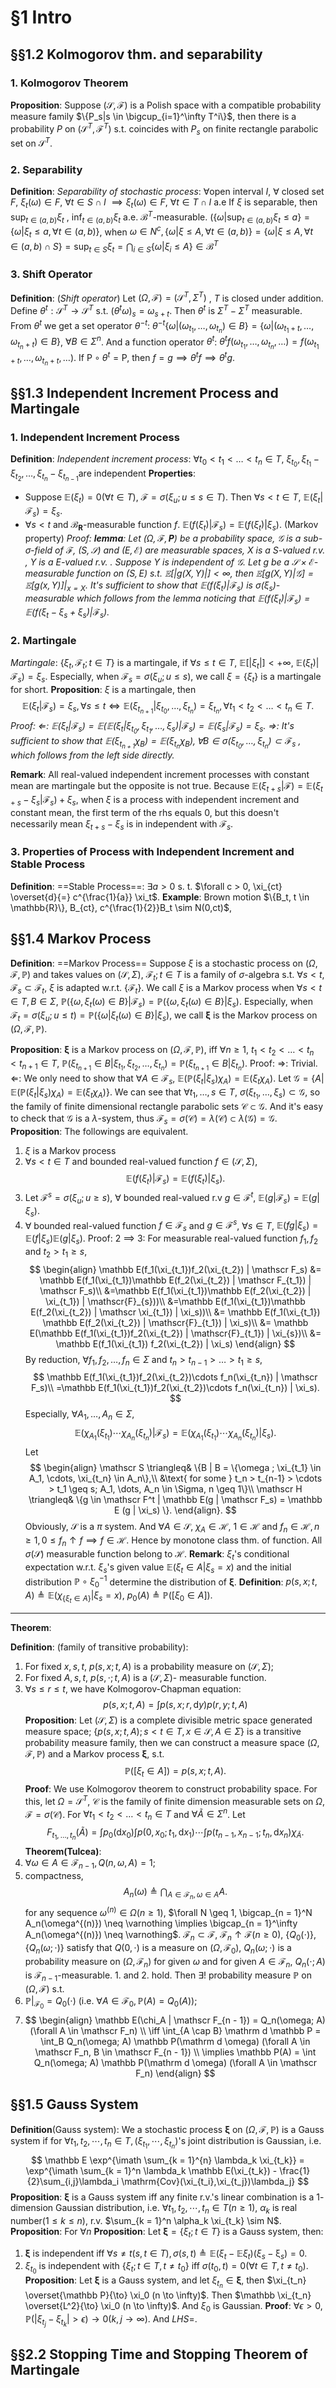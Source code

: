 # §1 Intro
## §§1.2 Kolmogorov thm. and separability
### 1. Kolmogorov Theorem
**Proposition**: Suppose $(\mathscr{S}, \mathscr{F})$ is a Polish space with a compatible probability measure family $\{P_s|s \in \bigcup_{i=1}^\infty T^i\}$, then there is a probability $P$ on $(\mathscr{S}^T, \mathscr{F}^T)$ s.t. coincides with $P_s$ on finite rectangle parabolic set on $\mathscr{S}^T$.
### 2. Separability
**Definition**: *Separability of stochastic process*: $\forall$open interval $I$, $\forall$ closed set $F$, $\xi_t(\omega) \in F$, $\forall t \in S \cap I$ 
$\implies \xi_t(\omega) \in F$, $\forall t \in T \cap I$ a.e
If $\xi$ is separable, then $\sup_{t\in (a, b)}\xi_t$ , $\inf_{t \in (a,b)}\xi_t$ a.e. $\mathscr{B}^T$-measurable. ($\{\omega | \sup_{t \in (a,b)} \xi_t \leq a\} = \left\{\omega | \xi_t \leq a, \forall t \in (a,b) \right\}$, when $\omega \in N^c, \{\omega|\xi\leq A, \forall t\in(a,b)\}=\{\omega|\xi\leq A, \forall t \in (a,b) \cap S\} = \sup_{t \in S}\xi_t = \bigcap_{i\in S} \{\omega|\xi_i \leq A\} \in \mathscr{B}^T$
### 3. Shift Operator
**Definition**: (*Shift operator*) Let $(\Omega, \mathscr{F})=(\mathscr{S}^T,\Sigma^T)$ , $T$ is closed under addition. Define $\theta^t:\mathscr{S}^T \rightarrow \mathscr{S}^T$ s.t. $(\theta^t\omega)_s = \omega_{s+t}$. Then $\theta^t$ is $\Sigma^T - \Sigma^T$ measurable. From $\theta^t$ we get a set operator $\theta^{-t}$: $\theta^{-t}\{\omega|(\omega_{t_1}, \dots, \omega_{t_n})\in B\} = \{\omega|(\omega_{t_1+t}, \dots, \omega_{t_n+t}) \in B\}$, $\forall B \in \Sigma^n$. And a function operator $\theta^t$: $\theta^tf(\omega_{t_1}, \dots, \omega_{t_n}, \dots) = f(\omega_{t_1 + t}, \dots, \omega_{t_n + t}, \dots)$. If $\mathrm{P}\circ \theta^t = \mathrm{P}$, then $f = g \implies \theta^t f \implies \theta^t g$.
## §§1.3 Independent Increment Process and Martingale
### 1. Independent Increment Process
**Definition**: *Independent increment process*: $\forall t_0<t_1<\dots<t_n \in T$, $\xi_{t_0}, \xi_{t_1} - \xi_{t_2}, \dots, \xi_{t_n}-\xi_{t_{n-1}}$are independent
**Properties**: 
+ Suppose $\mathbb{E}(\xi_t) = 0 (\forall t \in T)$, $\mathscr{F} = \sigma(\xi_u; u \leq s \in T)$. Then $\forall s < t \in T$, $\mathbb{E}(\xi_t|\mathscr{F}_s) = \xi_s$.
+ $\forall s < t$ and $\mathscr{B}_\mathbf{R}$-measurable function $f$. $\mathbb{E}(f(\xi_t)|\mathscr{F}_s) = \mathbb{E}(f(\xi_t)|\xi_s)$. (Markov property)
	*Proof: 
	**lemma**: Let $(\Omega, \mathcal{F}, \mathbf{P})$ be a probability space, $\mathcal{G}$ is a sub-$\sigma$-field of $\mathcal{F}$, $(S, \mathcal{S})$ and $(E, \mathcal{E})$ are measurable spaces, $X$ is a $S$-valued r.v. , $Y$ is a $E$-valued r.v. . Suppose $Y$ is independent of $\mathcal{G}$. Let $g$ be a $\mathcal{S} \times \mathcal{E}$-measurable function on $(S, E)$ s.t. $\mathbb{E}[|g(X, Y)|] < \infty$, then $\mathbb{E}[g(X, Y)|\mathcal{G}] = \mathbb{E}[g(x, Y)]|_{x = X}$.
	It's sufficient to show that $\mathbb{E}(f(\xi_t)|\mathscr{F}_s)$ is $\sigma(\xi_s)$-measurable which follows from the lemma noticing that $\mathbb{E}(f(\xi_t)|\mathscr{F}_s) = \mathbb{E}(f(\xi_t - \xi_s + \xi_s)|\mathscr{F}_s)$.*
### 2. Martingale
*Martingale*: $\{\xi_t, \mathscr{F}_t; t \in T\}$ is a martingale, if $\forall s \leq t \in T$, $\mathbb{E}[|\xi_t|] < +\infty$, $\mathbb{E}(\xi_t)|\mathscr{F}_s) = \xi_s$. Especially, when $\mathscr{F}_s = \sigma(\xi_u; u \leq s)$, we call $\xi = \{\xi_t\}$ is a martingale for short.
**Proposition**: $\xi$ is a martingale, then $$\mathbb{E}(\xi_t|\mathscr{F}_s) = \xi_s, \forall s \leq t \iff \mathbb{E}(\xi_{t_{n + 1}} | \xi_{t_0}, \dots, \xi_{t_n}) = \xi_{t_n}, \forall t_1 < t_2 < \dots < t_n \in T.$$
	*Proof:
	$\Leftarrow$: $\mathbb{E}(\xi_t|\mathscr{F}_s) = \mathbb{E}({\mathbb{E}(\xi_t|\xi_{t_0}, \xi_{t_1}, \dots, \xi_{s})|\mathscr{F}_s}) = \mathbb{E}(\xi_s | \mathscr{F}_s) = \xi_s$.
	$\Rightarrow$: It's sufficient to show that $\mathbb{E}(\xi_{t_{n+1}} \chi_B) = \mathbb{E}(\xi_{t_{n}} \chi_B), \forall B \in \sigma(\xi_{t_0}, \dots, \xi_{t_n}) \subset \mathscr{F}_s$ , which follows from the left side directly.*

**Remark**: All real-valued independent increment processes with constant mean are martingale but the opposite is not true. Because $\mathbb{E}(\xi_{t+s} | \mathscr{F}) = \mathbb{E}(\xi_{t+s} - \xi_s | \mathscr{F}_s) + \xi_s$, when $\xi$ is a process with independent increment and constant mean, the first term of the rhs equals $0$, but this doesn't necessarily mean $\xi_{t+s} - \xi_{s}$ is in independent with $\mathscr{F}_s$.
### 3. Properties of Process with Independent Increment and Stable Process
**Definition**: ==Stable Process==: $\exists a > 0$ s. t. $\forall c > 0, \xi_{ct} \overset{d}{=} c^{\frac{1}{a}} \xi_t$.
**Example**: Brown motion $\{B_t, t \in \mathbb{R}\}, B_{ct}, c^{\frac{1}{2}}B_t \sim N(0,ct)$, 
## §§1.4 Markov Process
**Definition**: ==Markov Process== Suppose $\xi$ is a stochastic process on $(\Omega, \mathscr{F}, \mathbb{P})$ and takes values on $(\mathscr{S}, \Sigma)$, ${\mathscr{F}_t; t \in T}$ is a family of $\sigma$-algebra s.t. $\forall s < t$, $\mathscr{F}_s \subset \mathscr{F}_t$, $\xi$ is adapted w.r.t. $\{\mathscr{F}_t\}$. We call $\xi$ is a Markov process when $\forall s < t \in T, B \in \Sigma$, $\mathbb{P}(\{\omega, \xi_t(\omega) \in B\} | \mathscr{F}_s) = \mathbb{P}(\{\omega, \xi_t(\omega) \in B\} | \xi_s)$. Especially, when $\mathscr{F}_t = \sigma(\xi_u; u \leq t) = \mathbb{P}(\{\omega | \xi_t(\omega) \in B\} | \xi_s)$, we call $\boldsymbol \xi$ is the Markov process on $(\Omega, \mathscr{F}, \mathbb{P})$.

**Proposition**: $\boldsymbol{\xi}$ is a Markov process on $(\Omega, \mathscr{F}, \mathbb{P})$, iff $\forall n \geq 1$, $t_1 < t_2 <\dots < t_n < t_{n + 1} \in T$, $\mathbb{P}(\xi_{t_{n + 1}} \in B | \xi_{t_1}, \xi_{t_2}, \dots, \xi_{t_n}) = \mathbb{P}(\xi_{t_{n + 1}} \in B | \xi_{t_n})$.
	Proof: $\Rightarrow$: Trivial.
	$\Leftarrow$: We only need to show that $\forall A \in \mathscr F_s$, $\mathbb E(\mathbb P(\xi_t | \xi_s)\chi_A) = \mathbb E(\xi_t \chi_A)$. Let $\mathcal G = \{A | \mathbb E(\mathbb P(\xi_t | \xi_s)\chi_A) = \mathbb E(\xi_t \chi_A)\}$. We can see that $\forall t_1, \dots, s \in T$, $\sigma(\xi_{t_1}, \dots, \xi_s) \subset \mathcal G$, so the family of finite dimensional rectangle parabolic sets $\mathcal C \subset \mathcal G$. And it's easy to check that $\mathcal G$ is a $\lambda$-system, thus $\mathscr F_s = \sigma(\mathcal C) = \lambda(\mathcal C) \subset \lambda(\mathcal G) = \mathcal G$.
**Proposition**: The followings are equivalent.
1. $\xi$ is a Markov process
2. $\forall s < t \in T$ and bounded real-valued function $f \in (\mathscr{S}, \Sigma)$, $$\mathbb{E}(f(\xi_t) | \mathscr{F}_s) = \mathbb{E}(f(\xi_t) | \xi_s).$$
3. Let $\mathscr{F}^s = \sigma(\xi_u; u \geq s)$, $\forall$ bounded real-valued r.v $g \in \mathscr{F}^t$, $\mathbb E(g | \mathscr F_s) = \mathbb E (g | \xi_s)$.
4. $\forall$ bounded real-valued function $f \in \mathscr F_s$ and $g \in \mathscr F^s$, $\forall s \in T$, $\mathbb E(fg | \xi_s) = \mathbb E(f | \xi_s) \mathbb E(g | \xi_s)$.
	Proof: 2 $\implies$ 3: For measurable real-valued function $f_1, f_2$ and $t_2 > t_1 \geq s$, 
	$$
	\begin{align}
	\mathbb E(f_1(\xi_{t_1})f_2(\xi_{t_2}) | \mathscr F_s) &= \mathbb E(f_1(\xi_{t_1})\mathbb E(f_2(\xi_{t_2}) | \mathscr F_{t_1}) | \mathscr F_s)\\
	&=\mathbb E(f_1(\xi_{t_1})\mathbb E(f_2(\xi_{t_2}) | \xi_{t_1}) | \mathscr{F}_{s}))\\
	&=\mathbb E(f_1(\xi_{t_1})\mathbb E(f_2(\xi_{t_2}) | \mathscr \xi_{t_1}) | \xi_s))\\
	&= \mathbb E(f_1(\xi_{t_1}) \mathbb E(f_2(\xi_{t_2}) | \mathscr{F}_{t_1}) | \xi_s)\\
	&= \mathbb E(\mathbb E(f_1(\xi_{t_1})f_2(\xi_{t_2}) | \mathscr{F}_{t_1}) | \xi_{s})\\
	&= \mathbb E(f_1(\xi_{t_1}) f_2(\xi_{t_2}) | \xi_s)
	\end{align}
	$$
	By reduction, $\forall f_1, f_2, \dots, f_n \in \Sigma$ and $t_n > t_{n - 1} > \dots > t_1 \geq s$,
	$$
	\mathbb E(f_1(\xi_{t_1})f_2(\xi_{t_2})\cdots f_n(\xi_{t_n}) | \mathscr F_s)\\
	=\mathbb E(f_1(\xi_{t_1})f_2(\xi_{t_2})\cdots f_n(\xi_{t_n}) | \xi_s).
	$$
	Especially, $\forall A_1, \dots, A_n \in \Sigma$, 
	$$
	\mathbb E(\chi_{A_1}(\xi_{t_1})\cdots \chi_{A_n}(\xi_{t_n}) | \mathscr F_s) = \mathbb E(\chi_{A_1}(\xi_{t_1}) \cdots \chi_{A_n}(\xi_{t_n}) | \xi_s).
	$$
	Let 
	$$
	\begin{align}
	\mathscr S \triangleq& \{B | B = \{\omega ; \xi_{t_1} \in A_1, \cdots, \xi_{t_n} \in A_n\},\\
	&\text{ for some } t_n > t_{n-1} > \cdots > t_1 \geq s; A_1, \dots, A_n \in \Sigma, n \geq 1\}\\
	\mathscr H \triangleq& \{g \in \mathscr F^t | \mathbb E(g | \mathscr F_s) = \mathbb E (g | \xi_s) \}.
	\end{align}.
	$$
	Obviously, $\mathscr S$ is a $\pi$ system. And $\forall A \in \mathscr S$, $\chi_A \in \mathscr H$, $1 \in \mathscr H$ and $f_n \in \mathscr H, n \geq 1, 0 \leq f_n \uparrow f \implies f \in \mathscr H$. Hence by monotone class thm. of function. All $\sigma(\mathscr S)$ measurable function belong to $\mathscr H$.
**Remark**: $\xi_t$'s conditional expectation w.r.t. $\xi_s$'s given value $\mathbb E( \xi_t \in A | \xi_s = x)$ and the initial distribution $\mathbb P \circ \xi_0^{-1}$ determine the distribution of $\boldsymbol \xi$.
**Definition**: $p(s, x; t, A) \triangleq \mathbb E(\chi_{\{\xi_t \in A\}} | \xi_s = x)$, $p_0(A) \triangleq \mathbb P([\xi_0 \in A])$.
***
**Theorem**:

**Definition**: (family of transitive probability): 
1. For fixed $x, s, t$, $p(s, x; t, A)$ is a probability measure on $(\mathscr S, \Sigma)$;
2. For fixed $A, s, t$, $p(s, \cdot; t, A)$ is a $(\mathscr S, \Sigma)$- measurable function.
3. $\forall s \leq r \leq t$, we have Kolmogorov-Chapman equation:
$$
p(s, x; t, A) = \int p(s, x; r, \mathrm{d}y) p(r, y; t, A)
$$
**Proposition**: Let $(\mathscr S, \Sigma)$ is a complete divisible metric space generated measure space; $\{p(s, x; t, A); s < t \in T, x \in \mathscr S, A \in \Sigma \}$ is a transitive probability measure family, then we can construct a measure space $(\Omega, \mathscr F, \mathbb P)$ and a Markov process $\boldsymbol \xi$, s.t. 
$$
\mathbb P([\xi_t \in A]) = p(s, x; t, A).
$$
	**Proof**: We use Kolmogorov theorem to construct probability space. For this, let $\Omega = \mathscr S^T$, $\mathscr C$ is the family of finite dimension measurable sets on $\Omega$, $\mathscr F = \sigma(\mathscr C)$. For $\forall t_1 < t_2 < \dots < t_n \in T$ and $\forall \tilde A \in \Sigma^n$. Let
	$$
	F_{t_1, \dots, t_n}(\tilde A) = \int p_0(\mathrm{d} x_0) \int p(0, x_0; t_1, \mathrm d x_1) \cdots \int p(t_{n - 1}, x_{n - 1}; t_n, \mathrm d x_n) \chi_{\tilde A}.
	$$
**Theorem(Tulcea)**: 
1. $\forall \omega \in A \in \mathscr F_{n - 1}, Q(n, \omega, A) = 1$;
2. compactness,  $$A_n(\omega) \triangleq \bigcap_{A \in \mathscr F_n, \omega \in A} A.$$for any sequence $\omega^{(n)} \in \Omega(n \geq 1)$, $\forall N \geq 1, \bigcap_{n = 1}^N A_n(\omega^{(n)}) \neq \varnothing \implies \bigcap_{n = 1}^\infty A_n(\omega^{(n)}) \neq \varnothing$. 
$\mathscr F_n \subset \mathscr F$, $\mathscr F_n \uparrow \mathscr F ( n \geq 0)$, $\{Q_0(\cdot)\}$, $\{Q_n(\omega; \cdot)\}$ satisfy that $Q(0, \cdot)$ is a measure on $(\Omega, \mathscr F_0)$, $Q_n(\omega; \cdot)$ is a probability measure on $(\Omega, \mathscr F_n)$ for given $\omega$ and for given $A \in \mathscr F_n$, $Q_n( \cdot; A)$ is $\mathscr F_{n - 1}$-measurable. 1. and 2. hold. Then $\exists!$ probability measure $\mathbb P$ on $(\Omega, \mathscr F)$ s.t.
1. $\mathbb P |_{\mathscr{F}_0} = Q_0(\cdot)$ (i.e. $\forall A \in \mathscr F_0, \mathbb P(A) = Q_0(A)$);
2. $$
\begin{align}
\mathbb E(\chi_A | \mathscr F_{n - 1}) = Q_n(\omega; A)(\forall A \in \mathscr F_n) \\
\iff \int_{A \cap B} \mathrm d \mathbb P = \int_B Q_n(\omega; A) \mathbb P(\mathrm d \omega) (\forall A \in \mathscr F_n, B \in \mathscr F_{n - 1}) \\
\implies \mathbb P(A) = \int Q_n(\omega; A) \mathbb P(\mathrm d \omega) (\forall A \in \mathscr F_n)
\end{align}
$$
## §§1.5 Gauss System
**Definition**(Gauss system): We a stochastic process $\boldsymbol \xi$ on $(\Omega, \mathscr F, \mathbb P)$ is a Gauss system if for $\forall t_1, t_2, \cdots, t_n \in T, (\xi_{t_1}, \cdots, \xi_{t_n})$'s joint distribution is Gaussian, i.e.
$$
\mathbb E \exp^{\imath \sum_{k = 1}^{n} \lambda_k \xi_{t_k}} = \exp^{\imath \sum_{k = 1}^n \lambda_k \mathbb E(\xi_{t_k}) - \frac{1}{2}\sum_{i,j}\lambda_i \mathrm{Cov}(\xi_{t_i},\xi_{t_j})\lambda_j}
$$
**Proposition**: $\boldsymbol \xi$ is a Gauss system iff any finite r.v.'s linear combination is a $1$-dimension Gaussian distribution, i.e. $\forall t_1, t_2, \cdots, t_n \in T(n \geq 1)$, $\alpha_k$ is real number$(1 \leq k \leq n)$, r.v. $\sum_{k = 1}^n \alpha_k \xi_{t_k} \sim N$.
**Proposition**: For $\forall n$
**Proposition**: Let $\boldsymbol \xi = \{\xi_t; t \in T\}$ is a Gauss system, then:
1. $\boldsymbol \xi$ is independent iff $\forall s \neq t(s, t \in T), \sigma(s, t) \triangleq \mathbb E(\xi_t - \mathbb E \xi_t)(\xi_s - \mathbb \xi_s) = 0$.
2. $\xi_{t_0}$ is independent with $\{\xi_t; t \in T, t \neq t_0\}$ iff $\sigma(t_0, t) = 0 (\forall t \in T, t \neq t_0)$.
**Proposition**: Let $\boldsymbol \xi$ is a Gauss system, and let $\xi_{t_n} \in \boldsymbol \xi$, then $\xi_{t_n} \overset{\mathbb P}{\to} \xi_0 (n \to \infty)$. Then $\mathbb \xi_{t_n} \overset{L^2}{\to} \xi_0  (n \to \infty)$. And $\xi_0$ is Gaussian.
	**Proof**: $\forall \epsilon > 0$, $\mathbb P( | \xi_{t_j} - \xi_{t_k} | > \epsilon) \to 0 (k, j \to \infty)$. And  $LHS =$.
## §§2.2 Stopping Time and Stopping Theorem of Martingale
